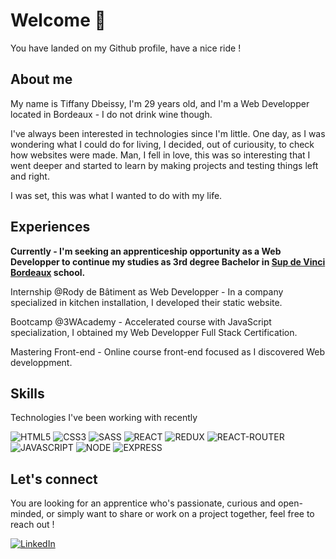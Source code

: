 # Welcome 👋
You have landed on my Github profile, have a nice ride !

## About me

My name is Tiffany Dbeissy, I'm 29 years old, and I'm a Web Developper located in Bordeaux - I do not drink wine though.

I've always been interested in technologies since I'm little. One day, as I was wondering what I could do for living, I decided, out of curiousity, to check how websites were made. Man, I fell in love, this was so interesting that I went deeper and started to learn by making projects and testing things left and right.

I was set, this was what I wanted to do with my life.

## Experiences

  __Currently - I'm seeking an apprenticeship opportunity as a Web Developper to continue my studies as 3rd degree Bachelor in [Sup de Vinci Bordeaux](https://www.supdevinci.fr/) school.__

  Internship @Rody de Bâtiment as Web Developper - In a company specialized in kitchen installation, I developed their static website.

  Bootcamp @3WAcademy - Accelerated course with JavaScript specialization, I obtained my Web Developper Full Stack Certification.

  Mastering Front-end - Online course front-end focused as I discovered Web developpment.

## Skills

Technologies I've been working with recently

![HTML5](https://img.shields.io/badge/HTML5-expert?style=for-the-badge&logo=HTML5&logoColor=%23fefefe&labelColor=%23e34c26&color=%23e34c26)
![CSS3](https://img.shields.io/badge/CSS3-expert?style=for-the-badge&logo=CSS3&logoColor=%23fefefe&labelColor=%23264de4&color=%23264de4)
![SASS](https://img.shields.io/badge/SCSS-expert?style=for-the-badge&logo=Sass&logoColor=%23fefefe&labelColor=%23cc6699&color=%23cc6699)
![REACT](https://img.shields.io/badge/React.js-expert?style=for-the-badge&logo=React&logoColor=%23fefefe&labelColor=%2304d8f9&color=%2304d8f9)
![REDUX](https://img.shields.io/badge/Redux-expert?style=for-the-badge&logo=Redux&logoColor=%23fefefe&labelColor=764ABC&color=764ABC)
![REACT-ROUTER](https://img.shields.io/badge/React--Router-expert?style=for-the-badge&logo=react-router&logoColor=%23fefefe&labelColor=D0021B&color=D0021B)
![JAVASCRIPT](https://img.shields.io/badge/Javascript-expert?style=for-the-badge&logo=Javascript&logoColor=%23111111&labelColor=F7DF1E&color=F7DF1E)
![NODE](https://img.shields.io/badge/node.js-expert?style=for-the-badge&logo=node.js&logoColor=%23fefefe&labelColor=539E43&color=539E43)
![EXPRESS](https://img.shields.io/badge/express.js-expert?style=for-the-badge&logo=express&logoColor=%23111111&labelColor=fefefe&color=fefefe)


## Let's connect

You are looking for an apprentice who's passionate, curious and open-minded, or simply want to share or work on a project together, feel free to reach out !

[![LinkedIn](https://img.shields.io/badge/Tiffany%20Dbeissy-expert?logo=Linkedin&logoColor=white&color=blue)](https://www.linkedin.com/in/tiffany-dbeissy/)